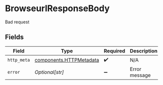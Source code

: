 # BrowseurlResponseBody

Bad request


## Fields

| Field                                                              | Type                                                               | Required                                                           | Description                                                        |
| ------------------------------------------------------------------ | ------------------------------------------------------------------ | ------------------------------------------------------------------ | ------------------------------------------------------------------ |
| `http_meta`                                                        | [components.HTTPMetadata](../../models/components/httpmetadata.md) | :heavy_check_mark:                                                 | N/A                                                                |
| `error`                                                            | *Optional[str]*                                                    | :heavy_minus_sign:                                                 | Error message                                                      |